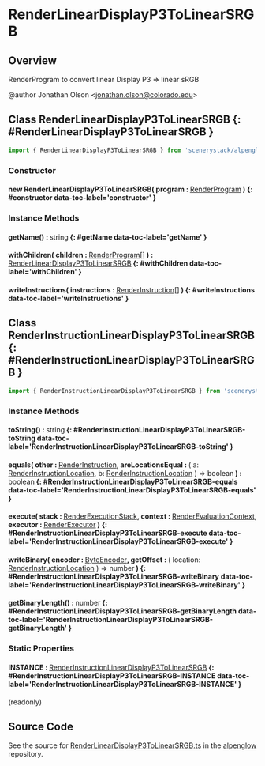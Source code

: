 # RenderLinearDisplayP3ToLinearSRGB

## Overview

RenderProgram to convert linear Display P3 =&gt; linear sRGB

@author Jonathan Olson &lt;jonathan.olson@colorado.edu&gt;

## Class RenderLinearDisplayP3ToLinearSRGB {: #RenderLinearDisplayP3ToLinearSRGB }


```js
import { RenderLinearDisplayP3ToLinearSRGB } from 'scenerystack/alpenglow';
```
### Constructor

#### new RenderLinearDisplayP3ToLinearSRGB( program : <span style="font-weight: 400;">[RenderProgram](../alpenglow/RenderProgram.md)</span> ) {: #constructor data-toc-label='constructor' }

### Instance Methods

#### getName() : <span style="font-weight: 400;"><span style="color: hsla(calc(var(--md-hue) + 180deg),80%,40%,1);">string</span></span> {: #getName data-toc-label='getName' }

#### withChildren( children : <span style="font-weight: 400;">[RenderProgram](../alpenglow/RenderProgram.md)[]</span> ) : <span style="font-weight: 400;">[RenderLinearDisplayP3ToLinearSRGB](../alpenglow/RenderLinearDisplayP3ToLinearSRGB.md)</span> {: #withChildren data-toc-label='withChildren' }

#### writeInstructions( instructions : <span style="font-weight: 400;">[RenderInstruction](../alpenglow/RenderInstruction.md)[]</span> ) {: #writeInstructions data-toc-label='writeInstructions' }



## Class RenderInstructionLinearDisplayP3ToLinearSRGB {: #RenderInstructionLinearDisplayP3ToLinearSRGB }


```js
import { RenderInstructionLinearDisplayP3ToLinearSRGB } from 'scenerystack/alpenglow';
```
### Instance Methods

#### toString() : <span style="font-weight: 400;"><span style="color: hsla(calc(var(--md-hue) + 180deg),80%,40%,1);">string</span></span> {: #RenderInstructionLinearDisplayP3ToLinearSRGB-toString data-toc-label='RenderInstructionLinearDisplayP3ToLinearSRGB-toString' }

#### equals( other : <span style="font-weight: 400;">[RenderInstruction](../alpenglow/RenderInstruction.md)</span>, areLocationsEqual : <span style="font-weight: 400;">( a: [RenderInstructionLocation](../alpenglow/RenderInstruction.md#RenderInstructionLocation), b: [RenderInstructionLocation](../alpenglow/RenderInstruction.md#RenderInstructionLocation) ) =&gt; <span style="color: hsla(calc(var(--md-hue) + 180deg),80%,40%,1);">boolean</span></span> ) : <span style="font-weight: 400;"><span style="color: hsla(calc(var(--md-hue) + 180deg),80%,40%,1);">boolean</span></span> {: #RenderInstructionLinearDisplayP3ToLinearSRGB-equals data-toc-label='RenderInstructionLinearDisplayP3ToLinearSRGB-equals' }

#### execute( stack : <span style="font-weight: 400;">[RenderExecutionStack](../alpenglow/RenderExecutionStack.md)</span>, context : <span style="font-weight: 400;">[RenderEvaluationContext](../alpenglow/RenderEvaluationContext.md)</span>, executor : <span style="font-weight: 400;">[RenderExecutor](../alpenglow/RenderExecutor.md)</span> ) {: #RenderInstructionLinearDisplayP3ToLinearSRGB-execute data-toc-label='RenderInstructionLinearDisplayP3ToLinearSRGB-execute' }

#### writeBinary( encoder : <span style="font-weight: 400;">[ByteEncoder](../alpenglow/ByteEncoder.md)</span>, getOffset : <span style="font-weight: 400;">( location: [RenderInstructionLocation](../alpenglow/RenderInstruction.md#RenderInstructionLocation) ) =&gt; <span style="color: hsla(calc(var(--md-hue) + 180deg),80%,40%,1);">number</span></span> ) {: #RenderInstructionLinearDisplayP3ToLinearSRGB-writeBinary data-toc-label='RenderInstructionLinearDisplayP3ToLinearSRGB-writeBinary' }

#### getBinaryLength() : <span style="font-weight: 400;"><span style="color: hsla(calc(var(--md-hue) + 180deg),80%,40%,1);">number</span></span> {: #RenderInstructionLinearDisplayP3ToLinearSRGB-getBinaryLength data-toc-label='RenderInstructionLinearDisplayP3ToLinearSRGB-getBinaryLength' }

### Static Properties

#### INSTANCE : <span style="font-weight: 400;">[RenderInstructionLinearDisplayP3ToLinearSRGB](../alpenglow/RenderLinearDisplayP3ToLinearSRGB.md#RenderInstructionLinearDisplayP3ToLinearSRGB)</span> {: #RenderInstructionLinearDisplayP3ToLinearSRGB-INSTANCE data-toc-label='RenderInstructionLinearDisplayP3ToLinearSRGB-INSTANCE' }

(readonly)



## Source Code

See the source for [RenderLinearDisplayP3ToLinearSRGB.ts](https://github.com/phetsims/alpenglow/blob/main/js/render-program/RenderLinearDisplayP3ToLinearSRGB.ts) in the [alpenglow](https://github.com/phetsims/alpenglow) repository.
